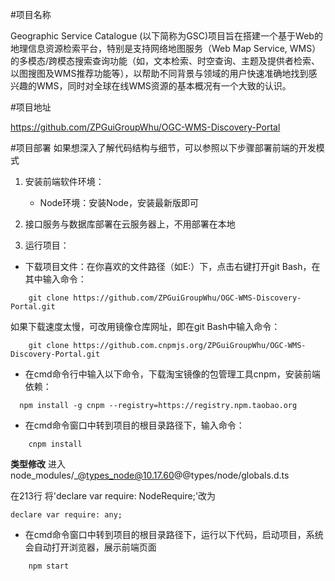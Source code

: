 ﻿#项目名称

Geographic Service Catalogue (以下简称为GSC)项目旨在搭建一个基于Web的地理信息资源检索平台，特别是支持网络地图服务（Web Map Service, WMS）的多模态/跨模态搜索查询功能（如，文本检索、时空查询、主题及提供者检索、以图搜图及WMS推荐功能等），以帮助不同背景与领域的用户快速准确地找到感兴趣的WMS，同时对全球在线WMS资源的基本概况有一个大致的认识。


#项目地址

https://github.com/ZPGuiGroupWhu/OGC-WMS-Discovery-Portal


#项目部署
如果想深入了解代码结构与细节，可以参照以下步骤部署前端的开发模式
1.	安装前端软件环境：
	* Node环境：安装Node，安装最新版即可

2.  接口服务与数据库部署在云服务器上，不用部署在本地
	  
3.	运行项目：
* 下载项目文件：在你喜欢的文件路径（如E:）下，点击右键打开git Bash，在其中输入命令：
```
    git clone https://github.com/ZPGuiGroupWhu/OGC-WMS-Discovery-Portal.git
```

如果下载速度太慢，可改用镜像仓库网址，即在git Bash中输入命令：
```
    git clone https://github.com.cnpmjs.org/ZPGuiGroupWhu/OGC-WMS-Discovery-Portal.git
```

* 在cmd命令行中输入以下命令，下载淘宝镜像的包管理工具cnpm，安装前端依赖：
```
  npm install -g cnpm --registry=https://registry.npm.taobao.org
```

*  在cmd命令窗口中转到项目的根目录路径下，输入命令：
```
    cnpm install 
```

**类型修改**
进入node_modules/_@types_node@10.17.60@@types/node/globals.d.ts

在213行 将'declare var require: NodeRequire;'改为
  ```
  declare var require: any;
  ```

* 在cmd命令窗口中转到项目的根目录路径下，运行以下代码，启动项目，系统会自动打开浏览器，展示前端页面
```
    npm start
```





